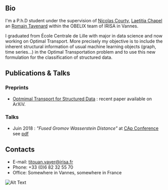 

## Bio

I'm a P.h.D student under the supervision of [Nicolas Courty](http://people.irisa.fr/Nicolas.Courty/), [Laetitia Chapel](http://people.irisa.fr/Laetitia.Chapel/) an [Romain Tavenard](http://rtavenar.github.io/research/bio.html) within the OBELIX team of IRISA in Vannes. 

I graduated from École Centrale de Lille with major in data science and now working on Optimal Transport. More precisely my objective is to include the inherent structural information of usual machine learning objects (graph, time series...) in the Optimal Transportation problem and to use this new formulation for the classification of structured data.

## Publications & Talks

### Preprints
- [Optmimal Transport for Structured Data](https://arxiv.org/abs/1805.09114) : recent paper available on ArXiV.

### Talks 
- Juin 2018 : *"Fused Gromov Wasserstein Distance"* at [CAp Conference](http://cap2018.litislab.fr/) see [pdf](/materials/fused_gw_distance.pdf)


## Contacts

- E-mail: titouan.vayer@irisa.fr
- Phone: +33 (0)6 82 32 55 70
- Office: Somewhere in Vannes, somewhere in France

![Alt Text](/materials/mouette.gif)
